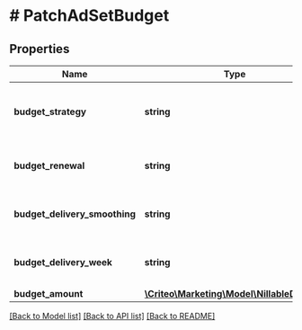 # # PatchAdSetBudget

## Properties

Name | Type | Description | Notes
------------ | ------------- | ------------- | -------------
**budget_strategy** | **string** | Whether your budget is capped or not | [optional] 
**budget_renewal** | **string** | The pace of the budget renewal | [optional] 
**budget_delivery_smoothing** | **string** | The pace at which the budget can be spent | [optional] 
**budget_delivery_week** | **string** | The delivery week for the budget | [optional] 
**budget_amount** | [**\Criteo\Marketing\Model\NillableDecimal**](NillableDecimal.md) |  | [optional] 

[[Back to Model list]](../../README.md#documentation-for-models) [[Back to API list]](../../README.md#documentation-for-api-endpoints) [[Back to README]](../../README.md)


